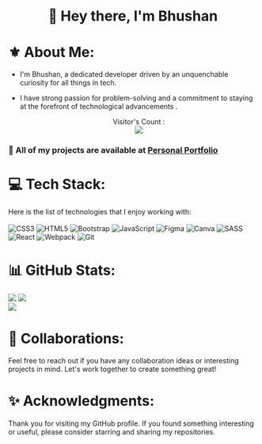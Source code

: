 <h1 align="center">👋 Hey there, I'm Bhushan</h1>

# ⚜ About Me:
- I'm Bhushan, a dedicated developer driven by an unquenchable curiosity for all things in tech.
- I have strong passion for problem-solving and a commitment to staying at the forefront of technological advancements .

  <p align="center"> 
  Visitor's Count :<br>
  <img src="https://profile-counter.glitch.me/bhushan354/count.svg" />
</p>

### 📁 All of my projects are available at [Personal Portfolio](#)

# 💻 Tech Stack:
Here is the list of technologies that I enjoy working with:<br/><br/>
![CSS3](https://img.shields.io/badge/css3-%231572B6.svg?style=for-the-badge&logo=css3&logoColor=white) ![HTML5](https://img.shields.io/badge/html5-%23E34F26.svg?style=for-the-badge&logo=html5&logoColor=white) ![Bootstrap](https://img.shields.io/badge/bootstrap-%23563D7C.svg?style=for-the-badge&logo=bootstrap&logoColor=white) ![JavaScript](https://img.shields.io/badge/javascript-%23323330.svg?style=for-the-badge&logo=javascript&logoColor=%23F7DF1E) ![Figma](https://img.shields.io/badge/figma-%23F24E1E.svg?style=for-the-badge&logo=figma&logoColor=white) ![Canva](https://img.shields.io/badge/Canva-%2300C4CC.svg?style=for-the-badge&logo=Canva&logoColor=white) ![SASS](https://img.shields.io/badge/SASS-hotpink.svg?style=for-the-badge&logo=SASS&logoColor=white) <img alt="React" src="https://img.shields.io/badge/React-20232A?style=for-the-badge&logo=react&logoColor=white" /> <img alt="Webpack" src="https://img.shields.io/badge/Webpack-8DD6F9?style=for-the-badge&logo=Webpack&logoColor=white" /> <img alt="Git" src="https://img.shields.io/badge/GIT-E44C30?style=for-the-badge&logo=git&logoColor=white" />



# 📊 GitHub Stats:
![](https://github-readme-stats.vercel.app/api?username=bhushan354&theme=vue-dark&hide_border=true&include_all_commits=true&count_private=false) ![](https://github-readme-streak-stats.herokuapp.com/?user=bhushan354&theme=vue-dark&hide_border=true)<br/>
![](https://github-readme-stats.vercel.app/api/top-langs/?username=bhushan354&theme=vue-dark&hide_border=true&include_all_commits=true&count_private=false&layout=compact)

# 🤝 Collaborations:
Feel free to reach out if you have any collaboration ideas or interesting projects in mind. Let's work together to create something great!

# ✨ Acknowledgments:
Thank you for visiting my GitHub profile. If you found something interesting or useful, please consider starring and sharing my repositories.

